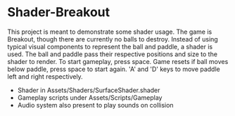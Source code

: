 # Shader-Breakout
This project is meant to demonstrate some shader usage. The game is Breakout, though there are currently no balls to destroy. Instead of using typical visual components to represent the ball and paddle, a shader is used. The ball and paddle pass their respective positions and size to the shader to render.
To start gameplay, press space. Game resets if ball moves below paddle, press space to start again. 'A' and 'D' keys to move paddle left and right respectively.

- Shader in Assets/Shaders/SurfaceShader.shader
- Gameplay scripts under Assets/Scripts/Gameplay
- Audio system also present to play sounds on collision
